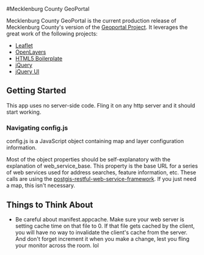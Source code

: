 #Mecklenburg County GeoPortal

Mecklenburg County GeoPortal is the current production release of Mecklenburg County's version of the [Geoportal Project](https://github.com/tobinbradley/GeoPortal-Project). It leverages the great work of the following projects:
* [Leaflet](http://leaflet.cloudmade.com/)
* [OpenLayers](http://openlayers.org/)
* [HTML5 Boilerplate](http://html5boilerplate.com/)
* [jQuery](http://jquery.com/)
* [jQuery UI](http://jqueryui.com/)

## Getting Started
This app uses no server-side code. Fling it on any http server and it should start working.

### Navigating config.js
config.js is a JavaScript object containing map and layer configuration information.

Most of the object properties should be self-explanatory with the explanation of web_service_base. This property is the base URL for a series of web services used for address searches, feature information, etc. These calls are using the [postgis-restful-web-service-framework](http://code.google.com/p/postgis-restful-web-service-framework/). If you just need a map, this isn't necessary.

## Things to Think About
* Be careful about manifest.appcache. Make sure your web server is setting cache time on that file to 0. If that file gets cached by the client, you will have no way to invalidate the client's cache from the server. And don't forget increment it when you make a change, lest you fling your monitor across the room.
lol